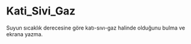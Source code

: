 # Kati_Sivi_Gaz
Suyun sıcaklık derecesine göre katı-sıvı-gaz halinde olduğunu bulma ve ekrana yazma.
